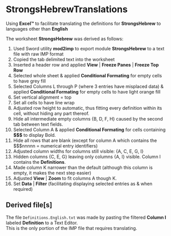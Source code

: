# StrongsHebrewTranslations
Using **Excel™** to facilitate translating the definitions for **StrongsHebrew** to languages other than **English**

The worksheet **StrongsHebrew** was derived as follows:
1. Used Sword utility **mod2imp** to export module **StrongsHebrew** to a text file with raw IMP format
2. Copied the tab delimited text into the worksheet
3. Inserted a header row and applied **View** | **Freeze Panes** | **Freeze Top Row**
4. Selected whole sheet & applied **Conditional Formating** for empty cells to have grey fill
5. Selected Columns L through P (where 3 entries have misplaced data) & applied **Conditional Formating** for empty cells to have light orange fill
6. Set vertical alignment = top
7. Set all cells to have line wrap
8. Adjusted row height to automatic, thus fitting every definition within its cell, without hiding any part thereof.
9. Hide all intermediate empty columns {B, D, F, H} caused by the second tab between text fields.
10. Selected Column A & applied **Conditional Formating** for cells containing **$$$** to display Bold.
11. Hide all rows that are blank (except for column A which contains the $$$nnnnn = numerical entry identifiers)
12. Adjusted column widths for columns still visible: {A, C, E, G, I}
13. Hidden columns {C, E, G} leaving only columns {A, I} visible. Column I contains the **Definitions**.
14. Made column K narrower than the default (although this column is empty, it makes the next step easier)
15. Adjusted **View** | **Zoom** to fit columns A though K.
16. Set **Data** | **Filter** (facilitating displaying selected entries as & when required)

## Derived file[s]
The file <code>Definitions.English.txt</code> was made by pasting the filtered **Column I** labeled **Definition** to a Text Editor.<br/>
This is the only portion of the IMP file that requires translating.
